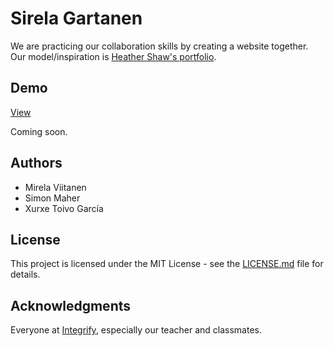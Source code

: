 # Sirela Gartanen

We are practicing our collaboration skills by creating a website together. Our model/inspiration is [Heather Shaw's portfolio](http://heathershaw.com/).

## Demo

[View ](https://asabeneh.github.io/Sirela-Gartanen/)

Coming soon.

## Authors

- Mirela Viitanen
- Simon Maher
- Xurxe Toivo García

## License

This project is licensed under the MIT License - see the [LICENSE.md](LICENSE.md) file for details.

## Acknowledgments

Everyone at [Integrify](https://github.com/Integrify-Finland), especially our teacher and classmates.
